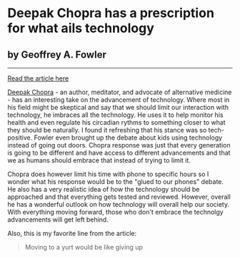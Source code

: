 # Deepak Chopra has a prescription for what ails technology
## by Geoffrey A. Fowler
---

[Read the article here](https://www.washingtonpost.com/technology/2019/01/10/deepak-chopra-has-prescription-what-ails-technology/?utm_term=.c45d8c5bed2e)

[Deepak Chopra](https://en.wikipedia.org/wiki/Deepak_Chopra) - an author, meditator, and advocate of alternative medicine - has an interesting take on the advancement of technology. Where most in his field might be skeptical and say that we should limit our interaction with technology, he imbraces all the technology. He uses it to help monitor his health and even regulate his circadian rythms to something closer to what they should be naturally. I found it refreshing that his stance was so tech-positive. Fowler even brought up the debate about kids using technology instead of going out doors. Chopra response was just that every generation is going to be different and have access to different advancements and that we as humans should embrace that instead of trying to limit it. 

Chopra does however limit his time with phone to specific hours so I wonder what his response would be to the "glued to our phones" debate. He also has a very realistic idea of how the technology should be approached and that everything gets tested and reviewed. However, overall he has a wonderful outlook on how technology will overall help our society. With everything moving forward, those who don't embrace the technolgy advancements will get left behind. 

Also, this is my favorite line from the article:
> Moving to a yurt would be like giving up